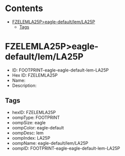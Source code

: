 



Contents
========

* [FZELEMLA25P>eagle-default/lem/LA25P](#fzelemla25peagle-defaultlemla25p)
	* [Tags](#tags)

# FZELEMLA25P>eagle-default/lem/LA25P

- ID: FOOTPRINT-eagle-eagle-default-lem-LA25P
- Hex ID: FZELEMLA25P
- Name: 
- Description: 

## Tags

- hexID: FZELEMLA25P
- oompType: FOOTPRINT
- oompSize: eagle
- oompColor: eagle-default
- oompDesc: lem
- oompIndex: LA25P
- oompName: eagle-default/lem/LA25P
- oompID: FOOTPRINT-eagle-eagle-default-lem-LA25P
